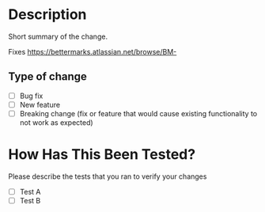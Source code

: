 # Description

Short summary of the change.

Fixes https://bettermarks.atlassian.net/browse/BM-

## Type of change

- [ ] Bug fix
- [ ] New feature 
- [ ] Breaking change (fix or feature that would cause existing functionality to not work as expected)

# How Has This Been Tested?

Please describe the tests that you ran to verify your changes

- [ ] Test A
- [ ] Test B
